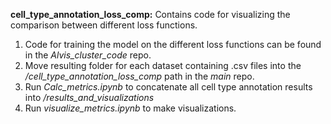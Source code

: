 **cell_type_annotation_loss_comp:** Contains code for visualizing the comparison between different loss functions.
1. Code for training the model on the different loss functions can be found in the *Alvis_cluster_code* repo.
2. Move resulting folder for each dataset containing .csv files into the */cell_type_annotation_loss_comp* path in the *main* repo.
3. Run *Calc_metrics.ipynb* to concatenate all cell type annotation results into */results_and_visualizations*
4. Run *visualize_metrics.ipynb* to make visualizations.